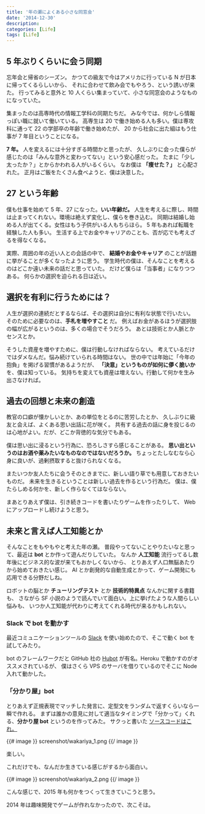 ```yaml
---
title: '年の瀬によくある小さな同窓会'
date: '2014-12-30'
description:
categories: [Life]
tags: [Life]
---
```


## 5 年ぶりくらいに会う同期

忘年会と帰省のシーズン。
かつての級友で今はアメリカに行っている N が日本に帰ってくるらしいから、
それに合わせて飲み会でもやろう、という誘いが来た。
行ってみると意外と 10 人くらい集まっていて、小さな同窓会のようなものになっていた。

集まったのは高専時代の情報工学科の同期たちだ。
みな今では、何かしら情報っぽい職に就いて働いている。
高専生は 20 で働き始める人も多い。僕は専攻科に通って 22 の学部卒の年齢で働き始めたが、
20 から社会に出た組はもう仕事が 7 年目ということになる。

**7 年。** 人を変えるには十分すぎる時間かと思ったが、
久しぶりに会った僕らが感じたのは「みんな意外と変わってない」という安心感だった。
たまに「少し太ったか？」とからかわれる人がいるくらい。
なお僕は **「痩せた？」** と心配された。
正月はご飯をたくさん食べようと、僕は決意した。

## 27 という年齢

僕も仕事を始めて 5 年、27 になった。**いい年齢だ。**
人生を考えるに際し、時間は止まってくれない。環境は絶えず変化し、僕らを巻き込む。
同期は結婚し始める人が出てくる。女性はもう子供がいる人もちらほら。
5 年もあれば転職を経験した人も多い。
生活する上でお金やキャリアのことも、否が応でも考えざるを得なくなる。

実際、周囲の年の近い人との会話の中で、
**結婚やお金やキャリア** のことが話題に挙がることが多くなったように思う。
学生時代の僕は、そんなことを考えるのはどこか遠い未来の話だと思っていた。
だけど僕らは「当事者」になりつつある。
何らかの選択を迫られる日は近い。

## 選択を有利に行うためには？

人生が選択の連続だとするならば、その選択は自分に有利な状態で行いたい。
そのために必要なのは、**手札を増やすこと** だ。
例えばお金があるほうが選択肢の幅が広がるというのは、多くの場合でそうだろう。
あとは技術とか人脈とかセンスとか。

そうした資産を増やすために、僕は行動しなければならない。
考えているだけではダメなんだ。悩み続けていられる時間はない。
世の中では年始に「今年の抱負」を掲げる習慣があるようだが、
**「決意」というものが如何に儚く脆いか** を、僕は知っている。
気持ちを変えても資産は増えない。行動して何かを生み出さなければ。

## 過去の回想と未来の創造

教官の口癖が懐かしいとか、あの単位をとるのに苦労したとか、
久しぶりに級友と会えば、よくある思い出話に花が咲く。
共有する過去の話に身を投じるのは心地がよい。だが、どこか背徳的な気分でもある。

僕は思い出に浸るという行為に、恐ろしさすら感じることがある。
**思い出というのはお酒や薬みたいなものなのではないだろうか。**
ちょっとたしなむなら心身に良いが、過剰摂取すると抜けられなくなる。

またいつか友人たちに会うそのときまでに、新しい語り草でも用意しておきたいものだ。
未来を生きるということは新しい過去を作るという行為だ。
僕は、僕たらしめる何かを、新しく作らなくてはならない。

まあとりあえず僕は、引き続きコードを書いたりゲームを作ったりして、
Web にアップロードし続けようと思う。

## 未来と言えば人工知能とか

そんなことをもやもやと考えた年の瀬。
普段やってないことやりたいなと思って、最近は **bot** とか作って遊んだりしていた。
なんか **人工知能** 流行ってるし数年後にビジネス的な波が来てもおかしくないから、
とりあえず人口無脳あたりから始めておきたい感じ。
AI とか創発的な自動生成とかって、ゲーム開発にも応用できる分野だしね。

ロボットの脳とか **チューリングテスト** とか **技術的特異点** なんかに関する書籍も、
さながら SF 小説のようで読んでいて面白い。上に挙げたような人間らしい悩みも、
いつか人工知能が代わりに考えてくれる時代が来るかもしれない。

### Slack で bot を動かす

最近コミュニケーションツールの
[Slack](https://slack.com/)
を使い始めたので、そこで動く bot を試してみたり。

bot のフレームワークだと GitHub 社の
[Hubot](https://hubot.github.com/)
が有名。Heroku で動かすのがオススメされているが、
僕はさくら VPS のサーバを借りているのでそこに Node 入れて動かした。

### 「分かり屋」bot

とりあえず正規表現でマッチした発言に、定型文をランダムで返すくらいなら一瞬で作れる。
まずは誰かの意見に対して適当なタイミングで「分かって」くれる、**分かり屋 bot** というのを作ってみた。
サクっと書いた
[ソースコードはこれ。](https://github.com/tatsuya-koyama/firstbot/blob/master/scripts/02_wakariya.coffee)

{{# image }}
  screenshot/wakariya_1.png
{{/ image }}

楽しい。

これだけでも、なんだか生きている感じがするから面白い。

{{# image }}
  screenshot/wakariya_2.png
{{/ image }}

こんな感じで、2015 年も何かをつくって生きていこうと思う。

2014 年は趣味開発でゲームが作れなかったので、次こそは。


